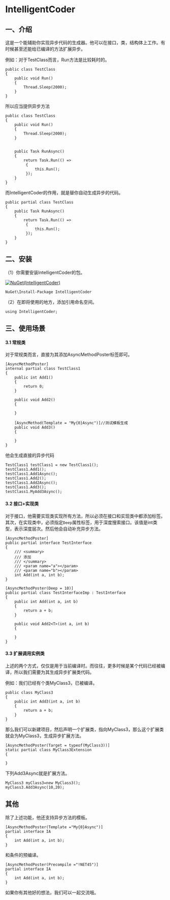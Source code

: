 # IntelligentCoder

## 一、介绍

这是一个能辅助你实现异步代码的生成器。他可以在接口，类，结构体上工作。有时候甚至还能给已编译的方法扩展异步。

例如：对于TestClass而言，Run方法是比较耗时的。

```
public class TestClass
{
    public void Run()
    {
        Thread.Sleep(2000);
    }
}
```

所以应当提供异步方法

```
public class TestClass
{
    public void Run()
    {
        Thread.Sleep(2000);
    }


    public Task RunAsync()
    {
        return Task.Run(() =>
         {
             this.Run();
         });
    }
}

```
而IntelligentCoder的作用，就是替你自动生成异步的代码。

```
public partial class TestClass
{
    public Task RunAsync()
    {
        return Task.Run(() =>
         {
             this.Run();
         });
    }
}

```

## 二、安装

（1）你需要安装IntelligentCoder的包。

[![NuGet(IntelligentCoder)](https://img.shields.io/nuget/v/IntelligentCoder.svg?label=IntelligentCoder)](https://www.nuget.org/packages/IntelligentCoder/)

```
NuGet\Install-Package IntelligentCoder
```

（2）在即将使用的地方，添加引用命名空间。

```
using IntelligentCoder;
```

## 三、使用场景

#### 3.1 常规类

对于常规类而言，直接为其添加AsyncMethodPoster标签即可。
```
[AsyncMethodPoster]
internal partial class TestClass1
{
    public int Add1()
    {
        return 0;
    }

    public void Add2()
    {

    }

    [AsyncMethod(Template = "My{0}Async")]//测试模板生成
    public void Add3()
    {

    }
}
```

他会生成直接的异步代码
```
TestClass1 testClass1 = new TestClass1();
testClass1.Add1();
testClass1.Add1Async();
testClass1.Add2();
testClass1.Add2Async();
testClass1.Add3();
testClass1.MyAdd3Async();
```

#### 3.2 接口+实现类

对于接口，他需要实现类实现所有方法，所以必须在接口和实现类中都添加标签。其次，在实现类中，必须指定`Deep`属性标签，用于深度搜索接口。该值是int类型，表示深度层次。然后他会自动补充异步方法。

```
[AsyncMethodPoster]
public partial interface TestInterface
{
    /// <summary>
    /// 添加
    /// </summary>
    /// <param name="a"></param>
    /// <param name="b"></param>
    int Add(int a, int b);
}

[AsyncMethodPoster(Deep = 10)]
public partial class TestInterfaceImp : TestInterface
{
    public int Add(int a, int b)
    {
        return a + b;
    }

    public void Add2<T>(int a, int b)
    {
        
    }
}
```

#### 3.3 扩展调用实例类

上述的两个方式，仅仅是用于当前编译时。而往往，更多时候是某个代码已经被编译，所以我们需要为其生成异步扩展类代码。

例如：我们已经有个类MyClass3，已被编译。

```
public class MyClass3
{
    public int Add3(int a, int b)
    {
        return a + b;
    }
}
```

那么我们可以新建项目，然后声明一个扩展类，指向MyClass3，那么这个扩展类就会为MyClass3，生成异步扩展方法。

```
[AsyncMethodPoster(Target = typeof(MyClass3))]
static partial class MyClass3Extension
{

}
```
下列Add3Async就是扩展方法。

```
MyClass3 myClass3=new MyClass3();
myClass3.Add3Async(10,20);
```

## 其他

除了上述功能，他还支持异步方法的模板。

```
[AsyncMethodPoster(Template ="My{0}Async")]
partial interface IA
{
    int Add(int a, int b);
}
```

和条件的预编译。

```
[AsyncMethodPoster(Precompile ="!NET45")]
partial interface IA
{
    int Add(int a, int b);
}
```




如果你有其他好的想法，我们可以一起交流哦。












